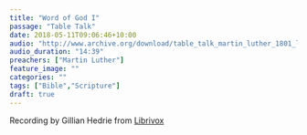 ```yaml
---
title: "Word of God I"
passage: "Table Talk"
date: 2018-05-11T09:06:46+10:00
audio: "http://www.archive.org/download/table_talk_martin_luther_1801_librivox/tabletalk_05_luther_128kb.mp3"
audio_duration: "14:39"
preachers: ["Martin Luther"]
feature_image: ""
categories: ""
tags: ["Bible","Scripture"]
draft: true
---
```

Recording by Gillian Hedrie from [Librivox](https://librivox.org/selections-from-the-table-talk-of-martin-luther-by-martin-luther/)
